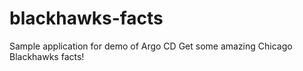 # blackhawks-facts
Sample application for demo of Argo CD
Get some amazing Chicago Blackhawks facts!

